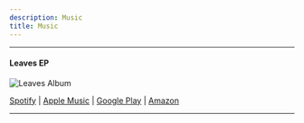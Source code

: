 ```yaml
---
description: Music
title: Music
---
```


-----

#### Leaves EP

![Leaves Album](/img/ag-leaves.jpg)



[Spotify](https://open.spotify.com/album/44bht2y9QdBKC2iOudSfDJ) | [Apple Music](https://music.apple.com/us/album/leaves-ep/1489379341?uo=4&app=music&at=1001lry3&ct=dashboard) | [Google Play](https://play.google.com/store/music/album/Andrew_Geisler_Leaves?id=Buj6p7n7qbvvobznarcplmh7jxm) | [Amazon](https://www.amazon.com/gp/product/B0821T6W49/?tag=distrokid06-20)


-----

